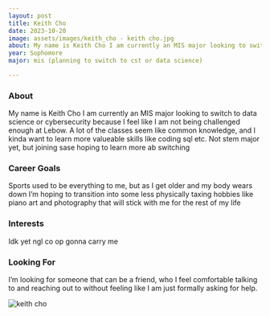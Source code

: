 ```yaml
---
layout: post
title: Keith Cho 
date: 2023-10-20
image: assets/images/keith_cho - keith cho.jpg
about: My name is Keith Cho I am currently an MIS major looking to switch to data science or cybersecurity because I feel like I am not being challenged enough at Lebow. A lot of the classes seem like common knowledge, and I kinda want to learn more valueable skills like coding sql etc. Not stem major yet, but joining sase hoping to learn more ab switching
year: Sophomore
major: mis (planning to switch to cst or data science)

---
```


### About

My name is Keith Cho I am currently an MIS major looking to switch to data science or cybersecurity because I feel like I am not being challenged enough at Lebow. A lot of the classes seem like common knowledge, and I kinda want to learn more valueable skills like coding sql etc. Not stem major yet, but joining sase hoping to learn more ab switching

### Career Goals

Sports used to be everything to me, but as I get older and my body wears down I’m hoping to transition into some less physically taxing hobbies like piano art and photography that will stick with me for the rest of my life

### Interests

Idk yet ngl co op gonna carry me

### Looking For

I’m looking for someone that can be a friend, who I feel comfortable talking to and reaching out to without feeling like I am just formally asking for help. 

<div class="text-center my-5">
    <img src="https://sase-drexel.github.io/mentorship-2023/assets/images/keith_cho - keith cho.jpg" alt="keith cho" class="rounded post-img" />
</div>
